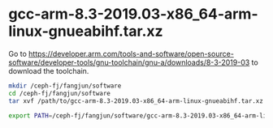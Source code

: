 # gcc-arm-8.3-2019.03-x86_64-arm-linux-gnueabihf.tar.xz

Go to <https://developer.arm.com/tools-and-software/open-source-software/developer-tools/gnu-toolchain/gnu-a/downloads/8-3-2019-03> to download the toolchain.

```bash
mkdir /ceph-fj/fangjun/software
cd /ceph-fj/fangjun/software
tar xvf /path/to/gcc-arm-8.3-2019.03-x86_64-arm-linux-gnueabihf.tar.xz

export PATH=/ceph-fj/fangjun/software/gcc-arm-8.3-2019.03-x86_64-arm-linux-gnueabihf/bin:$PATH
```
